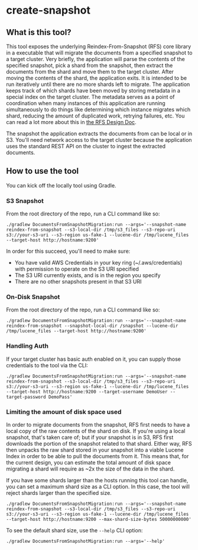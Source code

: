 # create-snapshot

## What is this tool?

This tool exposes the underlying Reindex-From-Snapshot (RFS) core library in a executable that will migrate the documents from a specified snapshot to a target cluster.  Very briefly, the application will parse the contents of the specified snapshot, pick a shard from the snapshot, then extract the documents from the shard and move them to the target cluster.  After moving the contents of the shard, the application exits.  It is intended to be run iteratively until there are no more shards left to migrate.  The application keeps track of which shards have been moved by storing metadata in a special index on the target cluster.  The metadata serves as a point of coordination when many instances of this application are running simultaneously to do things like determining which instance migrates which shard, reducing the amount of duplicated work, retrying failures, etc.  You can read a lot more about this in [the RFS Design Doc](../RFS/docs/DESIGN.md).

The snapshot the application extracts the documents from can be local or in S3.  You'll need network access to the target cluster because the application uses the standard REST API on the cluster to ingest the extracted documents.

## How to use the tool

You can kick off the locally tool using Gradle.

### S3 Snapshot

From the root directory of the repo, run a CLI command like so:

```
./gradlew DocumentsFromSnapshotMigration:run --args='--snapshot-name reindex-from-snapshot --s3-local-dir /tmp/s3_files --s3-repo-uri s3://your-s3-uri --s3-region us-fake-1 --lucene-dir /tmp/lucene_files --target-host http://hostname:9200'
```

In order for this succeed, you'll need to make sure:
* You have valid AWS Credentials in your key ring (~/.aws/credentials) with permission to operate on the S3 URI specified
* The S3 URI currently exists, and is in the region you specify
* There are no other snapshots present in that S3 URI

### On-Disk Snapshot

From the root directory of the repo, run a CLI command like so:

```
./gradlew DocumentsFromSnapshotMigration:run --args='--snapshot-name reindex-from-snapshot --snapshot-local-dir /snapshot --lucene-dir /tmp/lucene_files --target-host http://hostname:9200'
```

### Handling Auth

If your target cluster has basic auth enabled on it, you can supply those credentials to the tool via the CLI:

```
./gradlew DocumentsFromSnapshotMigration:run --args='--snapshot-name reindex-from-snapshot --s3-local-dir /tmp/s3_files --s3-repo-uri s3://your-s3-uri --s3-region us-fake-1 --lucene-dir /tmp/lucene_files --target-host http://hostname:9200 --target-username DemoUser --target-password DemoPass'
```

### Limiting the amount of disk space used

In order to migrate documents from the snapshot, RFS first needs to have a local copy of the raw contents of the shard on disk.  If you're using a local snapshot, that's taken care of; but if your snapshot is in S3, RFS first downloads the portion of the snapshot related to that shard.  Either way, RFS then unpacks the raw shard stored in your snapshot into a viable Lucene Index in order to be able to pull the documents from it.  This means that, for the current design, you can estimate the total amount of disk space migrating a shard will require as ~2x the size of the data in the shard.

If you have some shards larger than the hosts running this tool can handle, you can set a maximum shard size as a CLI option.  In this case, the tool will reject shards larger than the specified size.  

```
./gradlew DocumentsFromSnapshotMigration:run --args='--snapshot-name reindex-from-snapshot --s3-local-dir /tmp/s3_files --s3-repo-uri s3://your-s3-uri --s3-region us-fake-1 --lucene-dir /tmp/lucene_files --target-host http://hostname:9200 --max-shard-size-bytes 50000000000'
```

To see the default shard size, use the `--help` CLI option:

```
./gradlew DocumentsFromSnapshotMigration:run --args='--help'
```